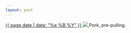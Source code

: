 ```yaml
---
layout: post
---
```


<p>
  <a href="/394">
    <time>{{ page.date | date: "%e %B %Y" }}</time>
    <img src="{{ site.assets_url }}/394.jpg">
  </a>
  Pork, pre-pulling.
</p>
